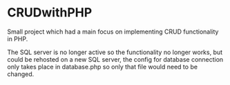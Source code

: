 # CRUDwithPHP

Small project which had a main focus on implementing CRUD functionality in PHP.

The SQL server is no longer active so the functionality no longer works, but could be rehosted on a new SQL server, the config for database connection only takes place in database.php so only that file would need to be changed. 
